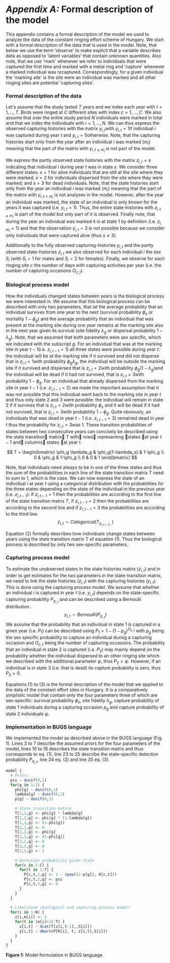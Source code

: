 # *Appendix A:* Formal description of the model

This appendix contains a formal description of the model we used to analyze the data of the constant ringing effort scheme of Hungary. We start with a formal description of the data that is used in the model. Note, that below we use the term 'observe' to make explicit that a variable describes data as opposed to 'latent  variables' that contain unknown quantities. Also note, that we use 'mark' whenever we refer to individuals that were captured the first time and marked with a metal ring and 'capture' whenever a marked individual was *re*captured. Correspondingly, for a given individual the 'marking site' is the site were an individual was marked and all other ringing sites are potential 'capturing sites'.

### Formal description of the data

Let's assume that the study lasted $T​$ years and we index each year with $t=1,...,T​$.  Birds were ringed at $C​$ different sites with index $c=1,...,C​$. We also assume that over the entire study period $N​$ individuals were marked in total and that we index the individuals with $i=1,...,N​$. We can thus express the observed capturing histories with the matrix $y_{i,t}​$ with $y_{i,t}=1​$ if individual $i​$ was captured during year $t​$ and $y_{i,t}=0​$ otherwise. Note, that the capturing histories start only from the year after an  individual $i​$ was marked ($m_i​$) meaning that the part of the matrix with  $y_{i, t \leqslant m_i}​$ is not part of the model.

We express the partly observed state histories with the matrix  $z_{i,t}=s$  indicating that individual $i$ during year $t$ was in state $s$. We consider three different states: $s=1$ for alive individuals that are still at the site where they were marked; $s=2$ for individuals dispersed from the site where they were marked; and $s=3$ for dead individuals. Note, that the state histories start only from the year an  individual $i$ was marked ($m_i$) meaning that the part of the matrix with  $y_{i, t <m_i}$ is not analyses in the model. However, after the year an individual was marked, the state of an individual is only known for the years it was captured  (i.e. $y_{i,t}=1$). Thus,  the entire state-histories  with  $z_{i,t \geqslant m_i}$  is part of the model but only part of it is  observed. Finally note, that during the year an individual was marked it is at state 1 by definition (i.e. $z_{i,m_i}=1$) and that the observation $z_{i,t}=3$  is not possible because we consider only individuals that were captured alive (thus $s\neq3$).

Additionally to the fully observed capturing-histories $y_{i,t}$ and the partly observed state-histories $z_{i,t}$ we also observed for each individual $i$ the sex $S_i$ (with $S_i=1$ for males and $S_i=2$ for females). Finally, we observe for each ringing site $c$  the number of days with capturing activities per year (i.e. the number of capturing occasions $O_{c,t}$).

### Biological process model

How the individuals changed states between years is the biological process we were interested in. We assume that this biological process can be described with only two parameters, that ist the average probability that an individual survives from one year to the next (survival probability $\phi_s​$ or mortality $1-\phi_g​$) and the average probability that an individual that was present at the marking site during one year remains at the marking site also in the next year given its survival (site fidelity $\lambda_g​$ or dispersal probability $1-\lambda_g​$). Note, that we assumed that both parameters were sex specific, which we indicated with  the subscript $g​$. For an individual that was at the marking site in year $t-1​$ (i.e. $z_{i,t-1}=1​$) all three states were possible during year $t​$: the individual will be at the marking site if it survived and did not disperse that is  $z_{i,t}=1​$ with probability $\phi_g \lambda_g​$, the individual will be outside the marking site if it survived and dispersed that is  $z_{i,t}=2​$ with probability $\phi_g (1-\lambda_g)​$ and the individual will be dead if it had not survived, that is  $z_{i,t}=3​$ with probability $1-\phi_g ​$. For  an individual that already dispersed from the marking site in year $t-1​$ (i.e. $z_{i,t-1}=2​$) we made the important assumption that it was not possible that this individual went back to the marking site in year $t​$ and thus only state 2 and 3 were possible: the individual will remain in state 2 if it survives that is $z_{i,t}=2​$ with probability $\phi_s ​$ and it will be dead if it had not survived, that is  $z_{i,t}=3​$ with probability $1-\phi_g​$. Quite obviously, an individuals that was dead in year $t-1​$  (i.e. $z_{i,t-1}=3​$) remained dead in year $t​$ thus the probability for $z_{i,t}=3​$ was 1. These transition probabilities of states between two consecutive years can concisely be described using the state transition matrix $T​$ with rows representing states at year $t-1​$  and columns states at year $t​$.

$$
T = \begin{bmatrix}
\phi_g \lambda_g & \phi_g(1-\lambda_s) & 1-\phi_g \\
0                & \phi_g              & 1-\phi_g \\
0                & 0                   & 1
\end{bmatrix}
$$

Note, that individuals need always to be in one of the three states and thus the sum of the probabilities in each line of the state transition matrix $T$ need to sum to 1, which is the case. We can now express the state of an individual $i$ at year $t$ using a categorical distribution with the probabilities for the three states depending on the state of the individual in the previous year (i.e. $z_{i,t-1}$): if   $z_{i,t-1}=1$ then the probabilities are according to the first line of the state transition matrix $T$, if   $z_{i,t-1}=2$ then the probabilities are according to the second line and if $z_{i,t-1}=3$ the probabilities are according to the third line. 
$$
z_{i,t} \sim Categorical(T_{z_{i,t-1},.})
$$

Equation (2) formally describes how individuals change states between years using the state transition matrix T of equation (1). Thus the biological process is described by only two sex-specific parameters.

### Capturing process model

To estimate the unobserved states in the state histories matrix ($z_{i,t}$) and in order to get estimates for the two parameters in the state-transition matrix, we need to link the state histories ($z_{i,t}$) with the capturing histories ($y_{i,t}$). This is done using the capturing process model. We assume that whether an individual $i$ is captured in year $t$ (i.e.  $y_{i,t}$) depends on the state-specific capturing probability $P_{z_{i,t}}$ and can be described using a Bernoulli distribution.
$$
y_{i,t} \sim Bernoulli(P_{z_{i,t}})
$$
We assume that the probability that an individual  in state 1 is captured in a given year (i.e. $P_1$) can be described using $P_1=1-(1-p_g)^{O_{c,t}}$ with $p_g$ being the sex specific probability to capture an individual during a capturing occasion and $O_{c,t}$ being the number of capturing occasions. The probability that an individual in state 2 is captured (i.e. $P_2$) may mainly depend on the probability whether the individual dispersed to an other ringing site which we described with the additional parameter $\psi$, thus $P_2=\psi$. However, if an individual is in state 3 (i.e. that is dead) its capture probability is zero, thus $P_3=0$. 

Equations (1) to (3) is the formal description of the model that we applied to the data of the constant effort sites in Hungary. It is a comparatively simplistic model that contain only the four parameters three of which are sex-specific:  survival probability $\phi_s$, site fidelity $\lambda_g$, capture probability of state 1 individuals during a capturing occasion $p_g$ and capture probability of state 2 individuals $\psi$. 

### Implementation in BUGS language

We implemented the model as described above in the BUGS language (Fig. 1).  Lines 3 to 7 describe the assumed priors for the four parameters of the model, lines 10 to 18 describes the state transition matrix and thus corresponds to eq. (1), line 23 to 25 describe the state-specific detection probability $P_{z_{i,t}}​$, line 34 eq. (2) and line 35 eq. (3).

````R
model {
  # Priors
  psi ~ dunif(0,1)
  for(g in 1:2) {
    phi[g] ~ dunif(0,1)
    lambda[g] ~ dunif(0,1)
    p[g] ~ dunif(0,1)
    
    # State transition matrix
    T[1,1,g] <- phi[g] * lambda[g]
    T[1,2,g] <- phi[g] * (1-lambda[g])
    T[1,3,g] <- (1-phi[g])
    T[2,1,g] <- 0
    T[2,2,g] <- phi[g]
    T[2,3,g] <- (1-phi[g])
    T[3,1,g] <- 0
    T[3,2,g] <- 0
    T[3,3,g] <- 1
    
    # Detection probability given state
    for(c in 1:C) {
      for(t in 1:T) {
        P[c,t,1,g] <- 1 - (pow((1-p[g]), O[c,t]))
        P[c,t,2,g] <- psi 
        P[c,t,3,g] <- 0
      }
    }
  }
  
  # Likelihood (biological and capturing process model)
  for(i in 1:N) {
    z[i,m[i]] <- 1
    for(t in (m[i]+1):T) {
      z[i,t] ~ dcat(T[z[i,t-1],,S[i]])
      y[i,t] ~ dbern(P[K[i], t, z[i,t],S[i]])
    }
  }
}
````

**Figure 1:** Model formulation in BUGS language.


